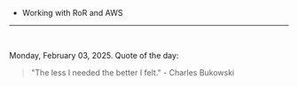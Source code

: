 - Working with RoR and AWS

---

<br>

<!-- quote_marker -->
Monday, February 03, 2025. Quote of the day:

> "The less I needed the better I felt." - Charles Bukowski
